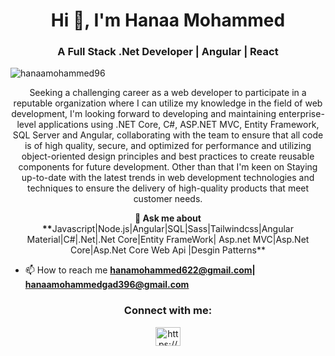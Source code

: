 <h1 align="center">Hi 👋, I'm Hanaa Mohammed</h1>
<h3 align="center">A Full Stack .Net Developer | Angular | React</h3>

<p align="left"> <img src="https://komarev.com/ghpvc/?username=hanaamohammed96&label=Profile%20views&color=0e75b6&style=flat" alt="hanaamohammed96" /> </p>


<p align="center"> Seeking a challenging career as a web developer to participate in a reputable organization where I can utilize my knowledge in the field of web development, I'm looking forward to developing and maintaining enterprise-level applications using .NET Core, C#, ASP.NET MVC, Entity Framework, SQL Server and Angular, collaborating with the team to ensure that all code is of high quality, secure, and optimized for performance and utilizing object-oriented design principles and best practices to create reusable components for future development. Other than that I'm keen on Staying up-to-date with the latest trends in web development technologies and techniques to ensure the delivery of high-quality products that meet customer needs.</p>

<p align="center"><b>💬 Ask me about **</b>Javascript|Node.js|Angular|SQL|Sass|Tailwindcss|Angular Material|C#|.Net|.Net Core|Entity FrameWork| Asp.net MVC|Asp.Net Core|Asp.Net Core Web Api |Desgin Patterns**</p>

- 📫 How to reach me **hanamohammed622@gmail.com| hanaamohammedgad396@gmail.com**

<h3 align="center">Connect with me:</h3>
<p align="center">
<a href="https://www.linkedin.com/in/hanaa-mohammed-5ba798213" target="_blank"><img align="center" src="https://raw.githubusercontent.com/rahuldkjain/github-profile-readme-generator/master/src/images/icons/Social/linked-in-alt.svg" alt="https://www.linkedin.com/in/hanaa-mohammed-5ba798213/" height="30" width="40" /></a>
</p>


